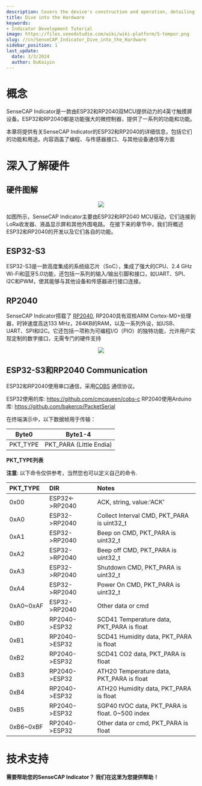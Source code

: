 ```yaml
---
description: Covers the device's construction and operation, detailing how each component contributes to the SenseCAP Indicator's overall functionality.
title: Dive into the Hardware
keywords:
- Indicator Development Tutorial
image: https://files.seeedstudio.com/wiki/wiki-platform/S-tempor.png
slug: //cn/SenseCAP_Indicator_Dive_into_the_Hardware
sidebar_position: 1
last_update:
  date: 3/3/2024
  author: DuKaiyin
---
```

# **概念**


SenseCAP Indicator是一款由ESP32和RP2040双MCU提供动力的4英寸触摸屏设备。ESP32和RP2040都是功能强大的微控制器，提供了一系列的功能和功能。

本章将提供有关SenseCAP Indicator的ESP32和RP2040的详细信息，包括它们的功能和用途。内容涵盖了编程、与传感器接口、与其他设备通信等方面


# **深入了解硬件**

## **硬件图解**

<div align="center"><img width={800} src="https://files.seeedstudio.com/wiki/SenseCAP/SenseCAP_Indicator/SenseCAP_Indicator_6.png"/></div>

如图所示，SenseCAP Indicator主要由ESP32和RP2040 MCU驱动，它们连接到LoRa收发器、液晶显示屏和其他外围电路。
在接下来的章节中，我们将概述ESP32和RP2040的开发以及它们各自的功能。
## **ESP32-S3**

ESP32-S3是一款高度集成的系统级芯片（SoC），集成了强大的CPU、2.4 GHz Wi-Fi和蓝牙5.0功能，还包括一系列的输入/输出引脚和接口，如UART、SPI、I2C和PWM，使其能够与其他设备和传感器进行接口连接。



## **RP2040**

SenseCAP Indicator搭载了 [RP2040](https://www.seeedstudio.com/Raspberry-Pi-Pico-p-4832.html?), RP2040具有双核ARM Cortex-M0+处理器，时钟速度高达133 MHz，264KB的RAM，以及一系列外设，如USB、UART、SPI和I2C。它还包括一项称为可编程I/O（PIO）的独特功能，允许用户实现定制的数字接口，无需专门的硬件支持




<div align="center"><img width={800} src="https://files.seeedstudio.com/wiki/SenseCAP/SenseCAP_Indicator/rppinout.png"/></div>


## **ESP32-S3和RP2040 Communication**
 
ESP32和RP2040使用串口通信，采用[COBS](http://www.stuartcheshire.org/papers/COBSforToN.pdf) 通信协议。


ESP32使用的库:  https://github.com/cmcqueen/cobs-c
RP2040使用Arduino库:  https://github.com/bakercp/PacketSerial


在终端演示中，以下数据帧用于传输：

| Byte0    | Byte1-4          |
| -------- | ---------------- |
| PKT_TYPE | PKT_PARA (Little Endia)  |


**PKT_TYPE列表**


**注意**: 以下命令仅供参考，当然您也可以定义自己的命令.


| PKT_TYPE  | DIR	 | Notes  |
|:----------|:----------|:----------|
| 0x00    | ESP32<->RP2040    |   ACK, string, value:'ACK'  |
| 0xA0    | ESP32->RP2040    |  Collect Interval CMD, PKT_PARA is uint32_t |
| 0xA1    | ESP32->RP2040    |  Beep on CMD, PKT_PARA is uint32_t   |
| 0xA2    | ESP32->RP2040    |  Beep off CMD, PKT_PARA is uint32_t  |
| 0xA3    | ESP32->RP2040    |  Shutdown CMD, PKT_PARA is uint32_t  |
| 0xA4    | ESP32->RP2040    |  Power On CMD, PKT_PARA is uint32_t  |
| 0xA0~0xAF  | ESP32->RP2040    |  Other data or cmd   |
| 0xB0    | RP2040->ESP32    | SCD41 Temperature data, PKT_PARA is float    |
| 0xB1    | RP2040->ESP32    | SCD41 Humidity data, PKT_PARA is float    |
| 0xB2    | RP2040->ESP32    | SCD41 CO2 data, PKT_PARA is float    |
| 0xB3    | RP2040->ESP32    | ATH20 Temperature data, PKT_PARA is float    |
| 0xB4    | RP2040->ESP32    | ATH20 Humidity data, PKT_PARA is float    |
| 0xB5    | RP2040->ESP32    | SGP40 tVOC data, PKT_PARA is float. 0~500 index   |
| 0xB6~0xBF    | RP2040->ESP32    | Other data or cmd, PKT_PARA is float    |




# **技术支持**

**需要帮助您的SenseCAP Indicator？ 我们在这里为您提供帮助！**

<div class="button_tech_support_container">
<a href="https://discord.com/invite/QqMgVwHT3X" class="button_tech_support_sensecap"></a>
<a href="https://support.sensecapmx.com/portal/en/home" class="button_tech_support_sensecap3"></a>
</div>

<div class="button_tech_support_container">
<a href="mailto:support@sensecapmx.com" class="button_tech_support_sensecap2"></a>
<a href="https://github.com/Seeed-Studio/wiki-documents/discussions/69" class="button_discussion"></a>
</div>
